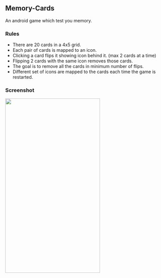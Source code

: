 ## Memory-Cards
An android game which test you memory.

### Rules
 - There are 20 cards in a 4x5 grid.
 - Each pair of cards is mapped to an icon. 
 - Clicking a card flips it showing icon behind it. (max 2 cards at a time) 
 - Flipping 2 cards with the same icon removes those cards. 
 - The goal is to remove all the cards in minimum number of flips. 
 - Different set of icons are mapped to the cards each time the game is restarted.

### Screenshot

<img src="https://user-images.githubusercontent.com/9436296/29313377-58c0eeba-81d7-11e7-8ff8-a6380ece70c1.png" width="300" height="550" />
